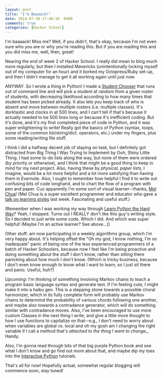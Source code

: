 ```yaml
---
layout: post
title: "I'm Baaaack!"
date: 2014-07-30 17:40:18 -0400
comments: true
categories: [Hacker School]
---
```

I'm baaaack! Miss me? Well, if you didn't, that's okay, because I'm not even sure who you are or why you're reading this. But if you are reading this and you did miss me, well, then, great!

Nearing the end of week 2 of Hacker School. I really did mean to blog much more regularly, but then I installed Mavericks (unintentionally locking myself out of my computer for an hour) and it borked my Octopress/Ruby set-up, and then I didn't manage to get it all working again until just now.

ANYWAY. So I wrote a thing in Python! I made a [Student Chooser](github.com/maianess/studentchooser) that runs out of command line and will pick  a student at random from a given roster of students, with decreasing likelihood according to how many times that student has been picked already. It also lets you keep track of who is absent and move between multiple rosters (i.e. multiple classes). It's dorktastic and clocks in at 500 lines, and I can't tell if that's because it actually needed to be 500 lines long or because it's inefficient coding. But it's done, and it's my first completed piece of code in Python, and it was super enlightening to write! Really got the basics of Python (syntax, loops, some of the common list/string/dict. operators, etc.) under my fingers, plus some reading/writing file stuff.<!-- more -->

I think I did a halfway decent job of staying on task, but I definitely got distracted from Big Thing I Was Trying to Implement by Ooh, Shiny Little Thing. I had some to-do lists along the way, but none of them were ordered (by priority or otherwise), and I think that might be a good thing to keep in mind for my next project. Also, having these by _physical, paper lists_, I imagine, would be a lot more helpful and a lot more satisfying than having them in Evernote. Also, I ought to remember how helpful I find it to write out confusing bits of code longhand, and to chart the flow of a program with pen and paper. Cuz apparently I'm some sort of visual learner--thanks, [Mel Chua](http://melchua.com/)! (Mel Chua is a super excellent programmer and educator who gave a [talk on learning styles](http://blog.melchua.com/2013/06/19/hacker-school-session-engineering-learning-styles/) last week. Fascinating and useful stuff.)

(Remember when I was working my way through [Learn Python the Hard Way](http://learnpythonthehardway.org/book/)? Yeah, I stopped. Turns out I REALLY don't like this guy's writing style. So I decided to just write some code. Which I did. And which was super helpful! (Maybe I'm an active learner? See above...))

Other stuff: am now participating in a weekly algorithms group, which I'm very happy about. It's helping offset the "Oh my god, I know nothing, I'm so inadequate" panic of being one of the less experienced programmers of a batch of Hacker Schoolers, because now I feel like I'm being proactive and doing something about the stuff I don't know, rather than sitting there panicking about how much I don't know. (Which is tricky business, because I don't even know enough to know what I want to learn, so I just sit there and panic. Useful, huh?)

*Upcoming*: I'm thinking of something involving Markov chains to teach a program basic language syntax and generate text. If I'm feeling cute, I might make it into a haiku gen. This is a stepping stone towards a possible choral harmonizer, which in its fully complete form will probably use Markov chains to determind the probability of various chords following one another, and maybe also towards a contradance generator, which will do something similar with contradance moves. Also, I've been encouraged to use more custom Classes in the next thing I write, and give a little more thought to how I use functions to capitalize on that--e.g., I don't need to worry about when variables are global vs. local and oh my gosh am I changing the right variable if I call a method that's _attached to the thing I want to change__. Handy.

Also, I'm gonna read through bits of that big purple Python book and see what I don't know and go find out more about that, and maybe dip my toes into the [Interactive Python](http://interactivepython.org/) tutorials.

That's all for now! Hopefully actual, somewhat regular blogging will commence soon, stay tuned!